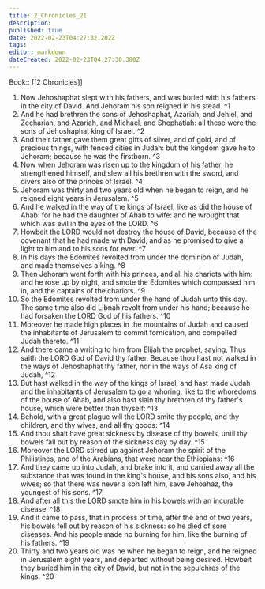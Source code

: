 ```yaml
---
title: 2_Chronicles_21
description: 
published: true
date: 2022-02-23T04:27:32.202Z
tags: 
editor: markdown
dateCreated: 2022-02-23T04:27:30.380Z
---
```


 Book:: [[2 Chronicles]]
 1. Now Jehoshaphat slept with his fathers, and was buried with his fathers in the city of David. And Jehoram his son reigned in his stead. ^1
 2. And he had brethren the sons of Jehoshaphat, Azariah, and Jehiel, and Zechariah, and Azariah, and Michael, and Shephatiah: all these were the sons of Jehoshaphat king of Israel. ^2
 3. And their father gave them great gifts of silver, and of gold, and of precious things, with fenced cities in Judah: but the kingdom gave he to Jehoram; because he was the firstborn. ^3
 4. Now when Jehoram was risen up to the kingdom of his father, he strengthened himself, and slew all his brethren with the sword, and divers also of the princes of Israel. ^4
 5. Jehoram was thirty and two years old when he began to reign, and he reigned eight years in Jerusalem. ^5
 6. And he walked in the way of the kings of Israel, like as did the house of Ahab: for he had the daughter of Ahab to wife: and he wrought that which was evil in the eyes of the LORD. ^6
 7. Howbeit the LORD would not destroy the house of David, because of the covenant that he had made with David, and as he promised to give a light to him and to his sons for ever. ^7
 8. In his days the Edomites revolted from under the dominion of Judah, and made themselves a king. ^8
 9. Then Jehoram went forth with his princes, and all his chariots with him: and he rose up by night, and smote the Edomites which compassed him in, and the captains of the chariots. ^9
 10. So the Edomites revolted from under the hand of Judah unto this day. The same time also did Libnah revolt from under his hand; because he had forsaken the LORD God of his fathers. ^10
 11. Moreover he made high places in the mountains of Judah and caused the inhabitants of Jerusalem to commit fornication, and compelled Judah thereto. ^11
 12. And there came a writing to him from Elijah the prophet, saying, Thus saith the LORD God of David thy father, Because thou hast not walked in the ways of Jehoshaphat thy father, nor in the ways of Asa king of Judah, ^12
 13. But hast walked in the way of the kings of Israel, and hast made Judah and the inhabitants of Jerusalem to go a whoring, like to the whoredoms of the house of Ahab, and also hast slain thy brethren of thy father's house, which were better than thyself: ^13
 14. Behold, with a great plague will the LORD smite thy people, and thy children, and thy wives, and all thy goods: ^14
 15. And thou shalt have great sickness by disease of thy bowels, until thy bowels fall out by reason of the sickness day by day. ^15
 16. Moreover the LORD stirred up against Jehoram the spirit of the Philistines, and of the Arabians, that were near the Ethiopians: ^16
 17. And they came up into Judah, and brake into it, and carried away all the substance that was found in the king's house, and his sons also, and his wives; so that there was never a son left him, save Jehoahaz, the youngest of his sons. ^17
 18. And after all this the LORD smote him in his bowels with an incurable disease. ^18
 19. And it came to pass, that in process of time, after the end of two years, his bowels fell out by reason of his sickness: so he died of sore diseases. And his people made no burning for him, like the burning of his fathers. ^19
 20. Thirty and two years old was he when he began to reign, and he reigned in Jerusalem eight years, and departed without being desired. Howbeit they buried him in the city of David, but not in the sepulchres of the kings. ^20

